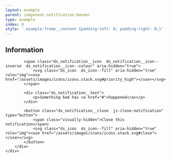```yaml
---
layout: example
parent: component.notification-banner
type: example
index: 0
style: '.example-frame__content {padding-left: 0; padding-right: 0;}'
---
```


<div class="ds_notification  ds_reversed" data-module="ds-notification">
    <div class="ds_wrapper">
        <div class="ds_notification__content  ds_notification__content--has-close">
            <h2 class="visually-hidden">Information</h2>

            <span class="ds_notification__icon  ds_notification__icon--inverse  ds_notification__icon--colour" aria-hidden="true">
                <svg class="ds_icon  ds_icon--fill" aria-hidden="true" role="img"><use href="/assets/images/icons/icons.stack.svg#priority_high"></use></svg>
            </span>

            <div class="ds_notification__text">
                <p>Something bad has <a href="#">happened</a></p>
            </div>

            <button class="ds_notification__close  js-close-notification" type="button">
                <span class="visually-hidden">Close this notification</span>
                <svg class="ds_icon  ds_icon--fill" aria-hidden="true" role="img"><use href="/assets/images/icons/icons.stack.svg#close"></use></svg>
            </button>
        </div>
    </div>
</div>
